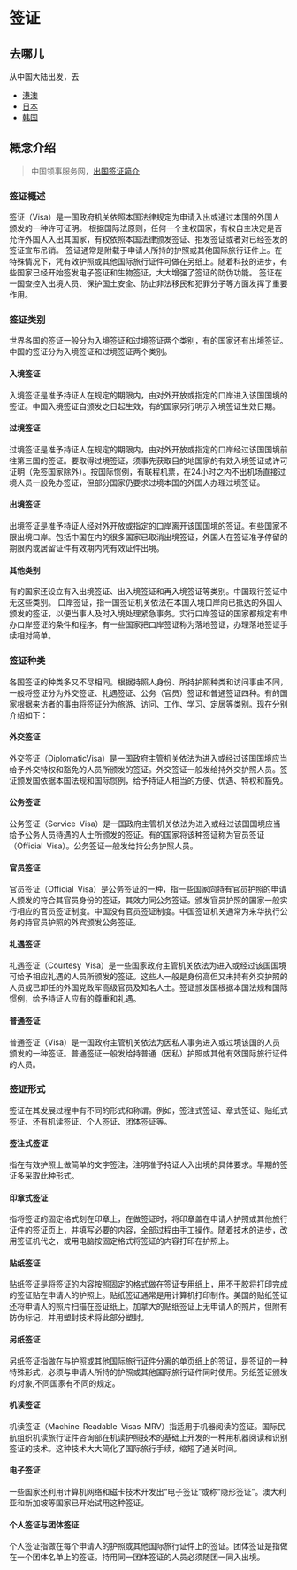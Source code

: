 # 签证

## 去哪儿

从中国大陆出发，去

- [港澳](./eep)
- [日本](./abroad/asia/japan#签证)
- [韩国](./abroad/asia/korean#签证)

## 概念介绍

> 中国领事服务网，[出国签证简介](http://cs.mfa.gov.cn/zggmcg/cgqz/cgqzjj_660464/)

### 签证概述

签证（Visa）是一国政府机关依照本国法律规定为申请入出或通过本国的外国人颁发的一种许可证明。
根据国际法原则，任何一个主权国家，有权自主决定是否允许外国人入出其国家，有权依照本国法律颁发签证、拒发签证或者对已经签发的签证宣布吊销。
签证通常是附载于申请人所持的护照或其他国际旅行证件上。在特殊情况下，凭有效护照或其他国际旅行证件可做在另纸上。随着科技的进步，有些国家已经开始签发电子签证和生物签证，大大增强了签证的防伪功能。
签证在一国查控入出境人员、保护国土安全、防止非法移民和犯罪分子等方面发挥了重要作用。

### 签证类别

世界各国的签证一般分为入境签证和过境签证两个类别，有的国家还有出境签证。中国的签证分为入境签证和过境签证两个类别。

#### 入境签证

入境签证是准予持证人在规定的期限内，由对外开放或指定的口岸进入该国国境的签证。中国入境签证自颁发之日起生效，有的国家另行明示入境签证生效日期。

#### 过境签证

过境签证是准予持证人在规定的期限内，由对外开放或指定的口岸经过该国国境前往第三国的签证。要取得过境签证，须事先获取目的地国家的有效入境签证或许可证明（免签国家除外）。按国际惯例，有联程机票，在24小时之内不出机场直接过境人员一般免办签证，但部分国家仍要求过境本国的外国人办理过境签证。

#### 出境签证

出境签证是准予持证人经对外开放或指定的口岸离开该国国境的签证。有些国家不限出境口岸。包括中国在内的很多国家已取消出境签证，外国人在签证准予停留的期限内或居留证件有效期内凭有效证件出境。

#### 其他类别

有的国家还设立有入出境签证、出入境签证和再入境签证等类别。中国现行签证中无这些类别。
口岸签证，指一国签证机关依法在本国入境口岸向已抵达的外国人颁发的签证，以便当事人及时入境处理紧急事务。实行口岸签证的国家都规定有申办口岸签证的条件和程序。有一些国家把口岸签证称为落地签证，办理落地签证手续相对简单。

### 签证种类

各国签证的种类多又不尽相同。根据持照人身份、所持护照种类和访问事由不同，一般将签证分为外交签证、礼遇签证、公务（官员）签证和普通签证四种。有的国家根据来访者的事由将签证分为旅游、访问、工作、学习、定居等类别。现在分别介绍如下：

#### 外交签证

外交签证（DiplomaticVisa）是一国政府主管机关依法为进入或经过该国国境应当给予外交特权和豁免的人员所颁发的签证。外交签证一般发给持外交护照人员。签证颁发国依据本国法规和国际惯例，给予持证人相当的方便、优遇、特权和豁免。

#### 公务签证

公务签证（Service Visa）是一国政府主管机关依法为进入或经过该国国境应当给予公务人员待遇的人士所颁发的签证。有的国家将该种签证称为官员签证（Official Visa）。公务签证一般发给持公务护照人员。

#### 官员签证

官员签证（Official Visa）是公务签证的一种，指一些国家向持有官员护照的申请人颁发的符合其官员身份的签证，其效力同公务签证。颁发官员护照的国家一般实行相应的官员签证制度。中国没有官员签证制度。中国签证机关通常为来华执行公务的持官员护照的外宾颁发公务签证。

#### 礼遇签证

礼遇签证（Courtesy Visa）是一些国家政府主管机关依法为进入或经过该国国境可给予相应礼遇的人员所颁发的签证。这些人一般是身份高但又未持有外交护照的人员或已卸任的外国党政军高级官员及知名人士。签证颁发国根据本国法规和国际惯例，给予持证人应有的尊重和礼遇。

#### 普通签证

普通签证（Visa）是一国政府主管机关依法为因私人事务进入或过境该国的人员颁发的一种签证。普通签证一般发给持普通（因私）护照或其他有效国际旅行证件的人员。

### 签证形式

签证在其发展过程中有不同的形式和称谓。例如，签注式签证、章式签证、贴纸式签证、还有机读签证、个人签证、团体签证等。

#### 签注式签证

指在有效护照上做简单的文字签注，注明准予持证人入出境的具体要求。早期的签证多采取此种形式。

#### 印章式签证

指将签证的固定格式刻在印章上，在做签证时，将印章盖在申请人护照或其他旅行证件的签证页上，并填写必要的内容，全部过程由手工操作。随着技术的进步，改用签证机代之，或用电脑按固定格式将签证的内容打印在护照上。

#### 贴纸签证

贴纸签证是将签证的内容按照固定的格式做在签证专用纸上，用不干胶将打印完成的签证贴在申请人的护照上。贴纸签证通常是用计算机打印制作。美国的贴纸签证还将申请人的照片扫描在签证纸上。加拿大的贴纸签证上无申请人的照片，但附有防伪标记，并用塑封技术将此部分塑封。

#### 另纸签证

另纸签证指做在与护照或其他国际旅行证件分离的单页纸上的签证，是签证的一种特殊形式，必须与申请人所持的护照或其他国际旅行证件同时使用。另纸签证颁发的对象,不同国家有不同的规定。

#### 机读签证

机读签证（Machine Readable Visas-MRV）指适用于机器阅读的签证。国际民航组织机读旅行证件咨询部在机读护照技术的基础上开发的一种用机器阅读和识别签证的技术。这种技术大大简化了国际旅行手续，缩短了通关时间。

#### 电子签证

一些国家还利用计算机网络和磁卡技术开发出“电子签证”或称“隐形签证”。澳大利亚和新加坡等国家已开始试用这种签证。

#### 个人签证与团体签证

个人签证指做在每个申请人的护照或其他国际旅行证件上的签证。团体签证是指做在一个团体名单上的签证。持用同一团体签证的人员必须随团一同入出境。
